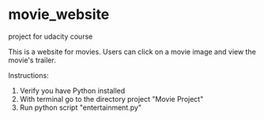 # movie_website
project for udacity course

This is a website for movies. Users can click on a movie image and view the movie's trailer. 

Instructions: 
1. Verify you have Python installed
2. With terminal go to the directory project "Movie Project"
3. Run python script "entertainment.py"

